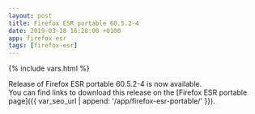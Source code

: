 ```yaml
---
layout: post
title: Firefox ESR portable 60.5.2-4
date: 2019-03-18 16:28:00 +0100
app: firefox-esr
tags: [firefox-esr]
---
```

{% include vars.html %}

Release of Firefox ESR portable 60.5.2-4 is now available.<br />
You can find links to download this release on the [Firefox ESR portable page]({{ var_seo_url | append: '/app/firefox-esr-portable/' }}).